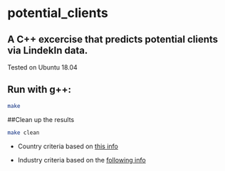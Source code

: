 # potential_clients

## A C++ excercise that predicts potential clients via LindekIn data. 
Tested on Ubuntu 18.04

## Run with g++:


```bash
make

```
##Clean up the results

```bash
make clean
```


* Country criteria based on [this info](https://www.imf.org/external/pubs/ft/weo/2017/02/weodata/weoselco.aspx?g=119&sg=All+countries+%2f+Advanced+economies+%2f+Major+advanced+economies+(G7))

* Industry criteria based on the [following info](https://hbr.org/2016/04/a-chart-that-shows-which-industries-are-the-most-digital-and-why)
